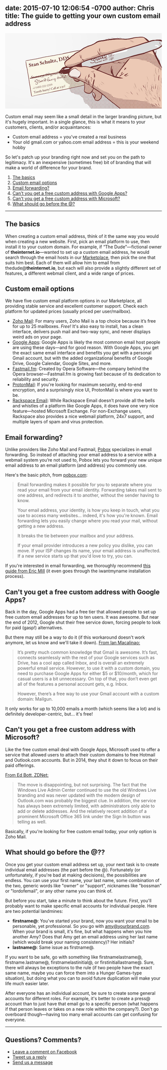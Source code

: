 date: 2015-07-10 12:06:54 -0700
author: Chris
title: The guide to getting your own custom email address
----

<!-- excerpt -->

![Custom Email](/media/2015-07-10-custom-email.jpg)

Custom email may seem like a small detail in the larger branding picture, but it's hugely important. In a single glance, this is what it means to your customers, clients, and/or acquaintances:

+ Custom email address = you've created a real business
+ Your old gmail.com or yahoo.com email address = this is your weekend hobby

So let's patch up your branding right now and set you on the path to legitimacy. It's an inexpensive (sometimes free) bit of branding that will make a world of difference for your brand.

<!-- /excerpt -->

1. [The basics](#section-1)
2. [Custom email options](#section-2)
3. [Email forwarding?](#section-3)
4. [Can't you get a free custom address with Google Apps?](#section-4)
5. [Can't you get a free custom address with Microsoft?](#section-5)
6. [What should go before the @?](#section-6)

***

<h2 id="section-1">The basics</h2>

When creating a custom email address, think of it the same way you would when creating a new website. First, pick an email platform to use, then install it to your custom domain. For example, if “The Dude”—fictional owner of **theinternet.io**—wanted to set up a custom email address, he would search through the email hosts in our [Marketplace](https://iwantmyname.com/services/email-hosting/), then pick the one that suits him best. Each of them will allow him to email from thedude@**theinternet.io**, but each will also provide a slightly different set of features, a different webmail client, and a wide range of prices.

<h2 id="section-2">Custom email options</h2>

We have five custom email platform options in our Marketplace, all providing stable service and excellent customer support. Check each platform for updated prices (usually priced per user/mailbox).

+ [Zoho Mail](https://iwantmyname.com/features/applications/custom-domain-apps/zoho/email-hosting-and-online-office-suite): For many users, Zoho Mail is a top choice because it’s free for up to 25 mailboxes. *Free!* It's also easy to install, has a clean interface, delivers push mail and two-way sync, and never displays weird ads on your page. 
+ [Google Apps](https://iwantmyname.com/features/applications/google-apps-for-your-domain): Google Apps is likely the most common email host people are using these days—and for good reason. With Google Apps, you get the exact same email interface and benefits you get with a personal Gmail account, but with the added organizational benefits of Google Drive, Google Calendar, Google Sites, and more.
+ [Fastmail.fm](https://iwantmyname.com/services/hosted-email/fastmail-mail-hosting-own-domain): Created by Opera Software—the company behind the Opera browser—Fastmail.fm is growing fast because of its dedication to reliability and security. 
+ [ProtonMail](https://iwantmyname.com/services/email-hosting/protonmail-custom-domain): If you're looking for maximum security, end-to-end encryption, and a surprisingly nice UI, ProtonMail is where you want to be. 
+ [Rackspace Email](https://iwantmyname.com/services/email-hosting/rackspace-apps): While Rackspace Email doesn’t provide all the bells and whistles of a platform like Google Apps, it does have one very nice feature—hosted Microsoft Exchange. For non-Exchange users, Rackspace also provides a nice webmail platform, 24x7 support, and multiple layers of spam and virus protection.

<h2 id="section-3">Email forwarding?</h2>

Unlike providers like Zoho Mail and Fastmail, [Pobox](https://iwantmyname.com/services/email-hosting/pobox-mail-forwarding) specializes in email forwarding. So instead of attaching your email address to a service with a webmail system you’re not used to, Pobox lets you forward your new unique email address to an email platform (and address) you commonly use.

Here's the basic pitch, from [pobox.com](http://www.pobox.com/faq/):

> Email forwarding makes it possible for you to separate where you read your email from your email identity. Forwarding takes mail sent to one address, and redirects it to another, without the sender having to know.
>
>Your email address, your identity, is how you keep in touch, what you use to access many websites... indeed, it's how you're known. Email forwarding lets you easily change where you read your mail, without getting a new address.
>
>It breaks the tie between your mailbox and your address.
>
>If your email provider introduces a new policy you dislike, you can move. If your ISP changes its name, your email address is unaffected. If a new service starts up that you'd love to try, you can.

If you're interested in email forwarding, we thoroughly recommend [this guide from Eric Mill](https://konklone.com/post/take-control-of-your-email-address) (it even goes through the iwantmyname installation process).

<h2 id="section-4">Can't you get a free custom address with Google Apps?</h2>

Back in the day, Google Apps had a free tier that allowed people to set up free custom email addresses for up to ten users. It was awesome. But near the end of 2012, Google shut their free service down, forcing people to look for paid (gasp!) alternatives. 

But there may still be a way to do it (if this workaround doesn't work anymore, let us know and we'll take it down). [From Ian Macalinao:](http://simplyian.com/2015/01/07/Hacking-GMail-to-use-custom-domains-for-free/)

> It’s pretty much common knowledge that Gmail is awesome. It’s fast, connects seamlessly with the rest of your Google services such as Drive, has a cool app called Inbox, and is overall an extremely powerful email service. However, to use it with a custom domain, you need to purchase Google Apps for either $5 or $10/month, which for casual users is a bit unnecessary. On top of that, you don’t even get all of the features a personal account gets, e.g. Inbox.
> 
> However, there’s a free way to use your Gmail account with a custom domain: Mailgun.

It only works for up to 10,000 emails a month (which seems like a lot) and is definitely developer-centric, but... it's free!

<h2 id="section-5">Can't you get a free custom address with Microsoft?</h2>

Like the free custom email deal with Google Apps, Microsoft used to offer a service that allowed users to attach their custom domains to free Hotmail and Outlook.com accounts. But in 2014, they shut it down to focus on their paid offerings. 

[From Ed Bott, ZDNet:](http://www.zdnet.com/article/microsoft-ends-support-for-custom-domains-in-free-email-service/)

> The move is disappointing, but not surprising. The fact that the Windows Live Admin Center continued to use the old Windows Live branding and was never updated with the modern design of Outlook.com was probably the biggest clue. In addition, the service has always been extremely limited, with administrators only able to add or delete addresses. And the relatively recent addition of a prominent Microsoft Office 365 link under the Sign In button was telling as well.

Basically, if you're looking for free custom email today, your only option is Zoho Mail. 

<h2 id="section-6">What should go before the @??</h2>

Once you get your custom email address set up, your next task is to create individual email addresses (the part before the @). Fortunately (or unfortunately, if you're bad at making decisions), the possibilities are endless. You can use your first name, your last name, some combination of the two, generic words like "owner" or "support", nicknames like "bossman" or "lordofemail", or any other name you can think of. 

But before you start, take a minute to think about the future. First, you'll probably want to make specific email accounts for individual people. Here are two potential landmines:

+ **firstname@**: You've started your brand, now you want your email to be personable, yet professional. So you go with amy@yourbrand.com. When your brand is small, it's fine, but what happens when you hire another Amy? Does that Amy get an email address using her last name (which would break your naming consistency)? Her initials?
+ **lastname@**: Same issue as firstname@.

If you want to be safe, go with something like firstnamelastname@, firstname.lastname@, firstnamelastinitial@, or firstinitiallastname@. Sure, there will always be exceptions to the rule (if two people have the exact same name, maybe you can force them into a Hunger Games-type situation), but doing what you can to avoid future duplication will make your life much easier later.

After everyone has an individual account, be sure to create some general accounts for different roles. For example, it's better to create a press@ account than to just have that email go to a specific person (what happens if that person leaves or takes on a new role within the company?). Don't go overboard though—having too many email accounts can get confusing for everyone.

***

## Questions? Comments?

+ [Leave a comment on Facebook](https://www.facebook.com/iwantmyname/photos/a.10150386689630471.607275.97823890470/10155762229425471/?type=1)
+ [Tweet us a reply](https://twitter.com/iwantmyname/status/619647239301001217)
+ [Send us a message](https://iwantmyname.com/support)
